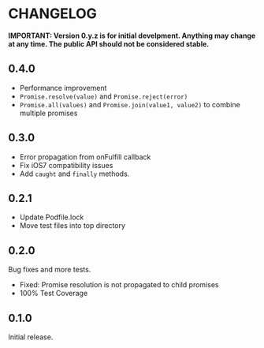 # CHANGELOG

**IMPORTANT: Version 0.y.z is for initial develpment. Anything may change at any time. The public API should not be considered stable.**

## 0.4.0

- Performance improvement
- `Promise.resolve(value)` and `Promise.reject(error)`
- `Promise.all(values)` and `Promise.join(value1, value2)` to combine multiple promises

## 0.3.0

- Error propagation from onFulfill callback
- Fix iOS7 compatibility issues
- Add `caught` and `finally` methods.

## 0.2.1

- Update Podfile.lock
- Move test files into top directory

## 0.2.0

Bug fixes and more tests.

- Fixed: Promise resolution is not propagated to child promises
- 100% Test Coverage

## 0.1.0

Initial release.
